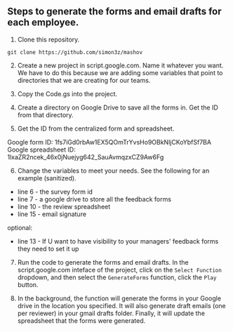 ## Steps to generate the forms and email drafts for each employee.

1. Clone this repository.

```
git clone https://github.com/simon3z/mashov
```

2. Create a new project in script.google.com. Name it whatever you want. We have to do this because we are adding some variables that point to directories that we are creating for our teams.

3. Copy the Code.gs into the project.

4. Create a directory on Google Drive to save all the forms in.  Get the ID from that directory.

5. Get the ID from the centralized form and spreadsheet.

Google form ID: 1fs7iGd0rbAw1EX5QOmTrYvsHo9OBkNljCKoYbfSf7BA <br>
Google spreadsheet ID: 1lxaZR2ncek_46x0jNuejyg642_SauAvmqzxCZ9Aw6Fg 

6. Change the variables to meet your needs. See the following for an example (sanitized).

* line 6 - the survey form id
* line 7 - a google drive to store all the feedback forms
* line 10 - the review spreadsheet
* line 15 - email signature

optional:
* line 13 - If U want to have visibility to your managers' feedback forms they need to set it up

7. Run the code to generate the forms and email drafts. In the script.google.com inteface of the project, click on the `Select Function` dropdown, and then select the `GenerateForms` function, click the `Play` button.

8. In the background, the function will generate the forms in your Google drive in the location you specified. It will also generate draft emails (one per reviewer) in your gmail drafts folder. Finally, it will update the spreadsheet that the forms were generated.
